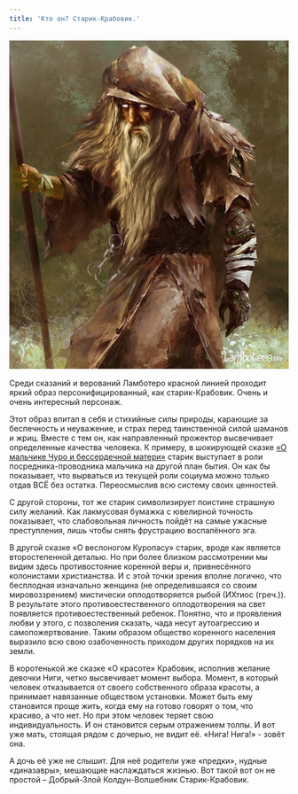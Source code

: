 ```yaml
---
title: 'Кто он? Старик-Крабовик.'
---
```


![](%D0%A1%D1%82%D0%B0%D1%80%D0%B8%D0%BA-%D0%9A%D1%80%D0%B0%D0%B1%D0%BE%D0%B2%D0%B8%D0%BA%20%D0%B3%D0%BE%D1%82%D0%BE%D0%B2.jpg)

Среди сказаний и верований Ламботеро красной линией проходит яркий образ персонифицированный, как старик-Крабовик. Очень и очень интересный персонаж.

Этот образ впитал в себя и стихийные силы природы, карающие за беспечность и неуважение, и страх перед таинственной силой шаманов и жриц. Вместе с тем он, как направленный прожектор высвечивает определенные качества человека.
К примеру, в шокирующей сказке [«О мальчике Чуро и бессердечной матери»](http://lambopedia.ru/svyashennoe-korolevstvo-lambotero/khronologiya-korolevstva/skazki-i-legendy-lambotero/malchik-churo-i-besserdechnaya-mat) старик выступает в роли посредника-проводника мальчика на другой план бытия. Он как бы показывает, что вырваться из текущей роли социума можно только отдав ВСЁ без остатка. Переосмыслив всю систему своих ценностей.

С другой стороны, тот же старик символизирует поистине страшную силу желаний. Как лакмусовая бумажка с ювелирной точность показывает, что слабовольная личность пойдёт на самые ужасные преступления, лишь чтобы снять фрустрацию воспалённого эга.


В другой сказке «О веслоногом Куропасу» старик, вроде как является второстепенной деталью. Но при более близком рассмотрении мы видим здесь противостояние коренной веры и, привнесённого колонистами христианства. И с этой точки зрения вполне логично, что бесплодная изначально женщина (не определившаяся со своим мировоззрением) мистически оплодотворяется рыбой (ИХтиос (греч.)). В результате этого противоестественного оплодотворения на свет появляется противоестественный ребенок. Понятно, что и проявления любви у этого, с позволения сказать, чада несут аутоагрессию и самопожертвование. Таким образом общество коренного населения выразило всю свою озабоченность приходом других порядков на их земли.


В коротенькой же сказке «О красоте» Крабовик, исполнив желание девочки Ниги, четко высвечивает момент выбора. Момент, в который человек отказывается от своего собственного образа красоты, а принимает навязанные обществом установки. Может быть ему становится проще жить, когда ему на готово говорят о том, что красиво, а что нет. Но при этом человек теряет свою индивидуальность. И он становится серым отражением толпы. И вот уже мать, стоящая рядом с дочерью, не видит её. «Нига! Нига!» - зовёт она.

А дочь её уже не слышит. Для неё родители уже «предки», нудные «диназавры», мешающие наслаждаться жизнью.
Вот такой вот он не простой – Добрый-Злой Колдун-Волшебник Старик-Крабовик.